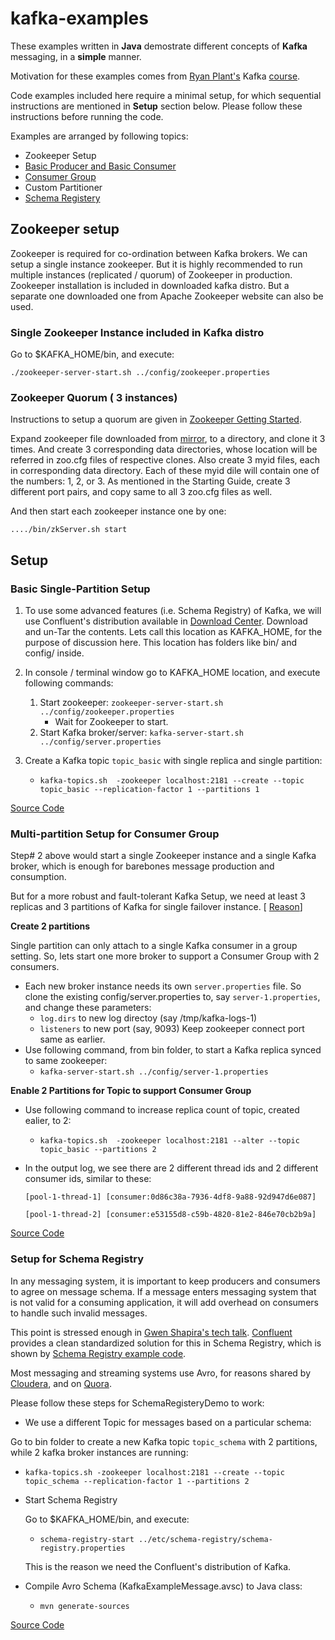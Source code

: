 # kafka-examples

These examples written in __Java__ demostrate different concepts of __Kafka__ messaging, in a __simple__ manner.

Motivation for these examples comes from [Ryan Plant's](https://twitter.com/ryan_plant) Kafka [course](https://app.pluralsight.com/library/courses/apache-kafka-getting-started/table-of-contents). 

Code examples included here require a minimal setup, for which sequential instructions are mentioned in __Setup__ section below. Please follow these instructions before running the code.

Examples are arranged by following topics:

+ Zookeeper Setup
+ [Basic Producer and Basic Consumer](https://github.com/agrawalnishant/kafka-examples/blob/master/README.md#setup)
+ [Consumer Group](https://github.com/agrawalnishant/kafka-examples#multi-partition-setup-for-consumer-group)
+ Custom Partitioner
+ [Schema Registery](https://github.com/agrawalnishant/kafka-examples#setup-for-schema-registry)

## Zookeeper setup
Zookeeper is required for co-ordination between Kafka brokers.
We can setup a single instance zookeeper. But it is highly recommended to run multiple instances (replicated / quorum) of Zookeeper in production. Zookeeper installation is included in downloaded kafka distro. But a separate one downloaded one from Apache Zookeeper website can also be used.

### Single Zookeeper Instance included in Kafka distro
Go to $KAFKA_HOME/bin, and execute:
  
  `./zookeeper-server-start.sh ../config/zookeeper.properties`


### Zookeeper Quorum ( 3 instances)
Instructions to setup a quorum are given in [Zookeeper Getting Started](https://zookeeper.apache.org/doc/r3.3.3/zookeeperStarted.html#sc_RunningReplicatedZooKeeper).

Expand zookeeper file downloaded from [mirror](http://www.apache.org/dyn/closer.cgi/zookeeper/), to a directory, and clone it 3 times. And create 3 corresponding data directories, whose location will be referred in zoo.cfg files of respective clones. Also create 3 myid files, each in corresponding data directory. Each of these myid dile will contain one of the numbers: 1, 2, or 3. As mentioned in the Starting Guide, create 3 different port pairs, and copy same to all 3 zoo.cfg files as well.

And then start each zookeeper instance one by one:
  
  `..../bin/zkServer.sh start`

## Setup
### Basic Single-Partition Setup
1. To use some advanced features (i.e. Schema Registry) of Kafka, we will use Confluent's distribution available in [Download Center](https://www.confluent.io/download-center/). Download and un-Tar the contents. Lets call this location as KAFKA_HOME, for the purpose of discussion here. This location has folders like bin/ and config/ inside.

2. In console / terminal window go to KAFKA_HOME location, and execute following commands:
    1. Start zookeeper:
    `zookeeper-server-start.sh ../config/zookeeper.properties`
        - Wait for Zookeeper to start.
    2. Start Kafka broker/server:
        `kafka-server-start.sh ../config/server.properties`
        
3. Create a Kafka topic `topic_basic` with single replica and single partition:
    - `kafka-topics.sh  -zookeeper localhost:2181 --create --topic topic_basic --replication-factor 1 --partitions 1`
    
[Source Code](https://github.com/agrawalnishant/kafka-examples/tree/master/src/main/java/kafka/examples/basic)
        
### Multi-partition Setup for Consumer Group
Step# 2 above would start a single Zookeeper instance and a single Kafka broker, which is enough for barebones message production and consumption. 

But for a more robust and fault-tolerant Kafka Setup, we need at least 3 replicas and 3 partitions of Kafka for single failover instance. [ [Reason](https://forums.couchbase.com/t/why-3-node-cluster-for-automatic-failover/2759)]

__Create 2 partitions__

Single partition can only attach to a single Kafka consumer in a group setting. So, lets start one more broker to support a Consumer Group with 2 consumers. 
* Each new broker instance needs its own `server.properties` file. 
  So clone the existing config/server.properties to, say `server-1.properties`, and change these parameters:
    - `log.dirs` to new log directoy (say /tmp/kafka-logs-1)
    - `listeners` to new port (say, 9093)
    Keep zookeeper connect port same as earlier.
 * Use following command, from bin folder, to start a Kafka replica synced to same zookeeper:
     - `kafka-server-start.sh ../config/server-1.properties`
        
__Enable 2 Partitions for Topic to support Consumer Group__
* Use following command to increase replica count of topic, created ealier, to 2:
    - `kafka-topics.sh  -zookeeper localhost:2181 --alter --topic topic_basic --partitions 2`
    
* In the output log, we see there are 2 different thread ids and 2 different consumer ids, similar to these:

  `[pool-1-thread-1] [consumer:0d86c38a-7936-4df8-9a88-92d947d6e087]`
  
  `[pool-1-thread-2] [consumer:e53155d8-c59b-4820-81e2-846e70cb2b9a]`



[Source Code](https://github.com/agrawalnishant/kafka-examples/blob/master/src/main/java/kafka/examples/basic/StringProducerConsumerGroupDemo.java)    

### Setup for Schema Registry

In any messaging system, it is important to keep producers and consumers to agree on message schema. If a message enters messaging system that is not valid for a consuming application, it will add overhead on consumers to handle such invalid messages.

This point is stressed enough in [Gwen Shapira's tech talk](https://vimeo.com/167028700). [Confluent](https://www.confluent.io/) provides a clean standardized solution for this in Schema Registry, which is shown by [Schema Registry example code](https://github.com/agrawalnishant/kafka-examples/tree/master/src/main/java/kafka/examples/schema/registry).

Most messaging and streaming systems use Avro, for reasons shared by [Cloudera](http://blog.cloudera.com/blog/2011/05/three-reasons-why-apache-avro-data-serialization-is-a-good-choice-for-openrtb/), and on [Quora](https://www.quora.com/What-are-pros-and-cons-of-Apache-Avro).

Please follow these steps for SchemaRegisteryDemo to work:
* We use a different Topic for messages based on a particular schema:

Go to bin folder to create a new Kafka topic `topic_schema` with 2 partitions, while 2 kafka broker instances are running:
  - `kafka-topics.sh -zookeeper localhost:2181 --create --topic topic_schema --replication-factor 1 --partitions 2`


* Start Schema Registry
  
  Go to $KAFKA_HOME/bin, and execute:
    - `schema-registry-start ../etc/schema-registry/schema-registry.properties`
    
    This is the reason we need the Confluent's distribution of Kafka. 
    
* Compile Avro Schema (KafkaExampleMessage.avsc) to Java class:
    - `mvn generate-sources`


[Source Code](https://github.com/agrawalnishant/kafka-examples/tree/master/src/main/java/kafka/examples/schema/registry)

